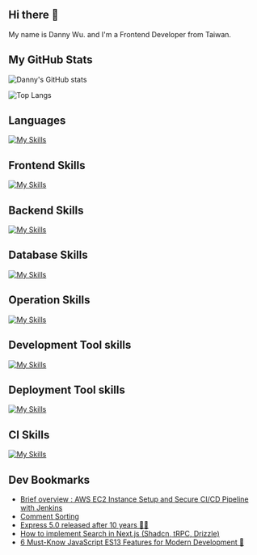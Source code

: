 
## Hi there 👋
My name is Danny Wu. and I'm a Frontend Developer from Taiwan.

## My GitHub Stats
![Danny's GitHub stats](https://github-readme-stats.vercel.app/api?username=danny101201&show_icons=true&count_private=true&theme=react)

![Top Langs](https://github-readme-stats.vercel.app/api/top-langs/?username=danny101201&layout=compact&theme=react)


## Languages
[![My Skills](https://skillicons.dev/icons?i=js,html,css,ts,react,nodejs)](https://skillicons.dev)

## Frontend Skills

[![My Skills](https://skillicons.dev/icons?i=react,materialui,tailwind,sass,bootstrap,redux,vite,nextjs)](https://skillicons.dev)

## Backend Skills

[![My Skills](https://skillicons.dev/icons?i=express,nodejs,graphql,nestjs)](https://skillicons.dev)

## Database Skills

[![My Skills](https://skillicons.dev/icons?i=mongodb,redis,mysql,postgres,prisma)](https://skillicons.dev)

## Operation Skills

[![My Skills](https://skillicons.dev/icons?i=docker,git,githubactions,linux,vim,nginx)](https://skillicons.dev)

## Development Tool skills

[![My Skills](https://skillicons.dev/icons?i=github,git,vscode,webpack)](https://skillicons.dev)

## Deployment Tool skills

[![My Skills](https://skillicons.dev/icons?i=vercel,netlify)](https://skillicons.dev)


## CI Skills

[![My Skills](https://skillicons.dev/icons?i=gitlab)](https://skillicons.dev)


## Dev Bookmarks
<!-- daily.dev BOOKMARKS:START -->
- [Brief overview : AWS EC2 Instance Setup and Secure CI/CD Pipeline with Jenkins](https://app.daily.dev/posts/3i8tRlUli?utm_source=rss&utm_medium=bookmarks&utm_campaign=NRtczkLiNqtGyKkglwy1k)
- [Comment Sorting](https://app.daily.dev/posts/GmJxoDsta?utm_source=rss&utm_medium=bookmarks&utm_campaign=NRtczkLiNqtGyKkglwy1k)
- [Express 5.0 released after 10 years 🚀🎉](https://app.daily.dev/posts/Gi3Z0NR7n?utm_source=rss&utm_medium=bookmarks&utm_campaign=NRtczkLiNqtGyKkglwy1k)
- [How to implement Search in Next.js &lpar;Shadcn, tRPC, Drizzle&rpar;](https://app.daily.dev/posts/7cMM9IX9h?utm_source=rss&utm_medium=bookmarks&utm_campaign=NRtczkLiNqtGyKkglwy1k)
- [6 Must-Know JavaScript ES13 Features for Modern Development 🚀](https://app.daily.dev/posts/3KFtK9Xzd?utm_source=rss&utm_medium=bookmarks&utm_campaign=NRtczkLiNqtGyKkglwy1k)
<!-- daily.dev BOOKMARKS:END -->
